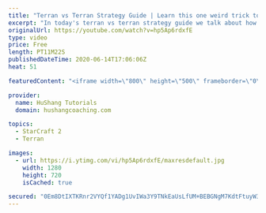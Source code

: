 ```yaml
---
title: "Terran vs Terran Strategy Guide | Learn this one weird trick to macro like a GM"
excerpt: "In today's terran vs terran strategy guide we talk about how you can continue to improve your macro into diamond and masters, where everyone is already making scv's consistently. What more could there be right? Let's take a look!  Terran vs Terran Guide | Learn this one weird trick to macro like a GM"
originalUrl: https://youtube.com/watch?v=hp5Ap6rdxfE
type: video
price: Free
length: PT11M22S
publishedDateTime: 2020-06-14T17:06:06Z
heat: 51

featuredContent: "<iframe width=\"800\" height=\"500\" frameborder=\"0\" src=\"https://www.youtube.com/embed/hp5Ap6rdxfE\" allow=\"accelerometer; autoplay; encrypted-media; gyroscope; picture-in-picture\" allowfullscreen></iframe>"

provider:
  name: HuShang Tutorials
  domain: hushangcoaching.com

topics:
  - StarCraft 2
  - Terran

images:
  - url: https://i.ytimg.com/vi/hp5Ap6rdxfE/maxresdefault.jpg
    width: 1280
    height: 720
    isCached: true

secured: "0Em8DtIXTKRnr2VYQf1YADg1UvIWa3Y9TNkEaUsLfUM+BEBGNgM7KdtFtuyW3ztYQw1Em+CLH2R1LB9PqJw0QBAJIal6iWj6ipJK1noGMZn3nt3U20QR7V9o/DfUuwT0cDdYHS0mdqgU+Gyqo9iqtfDvZEYy2eMbzSwM+Fgf1Y6cMIpaf5NWeuAMpSkhWLQLkdifFaSQIWNjL9hzWlCE9G2baXb8/fDLi3y32EEklawcevHbpQvPQ3MlP6zAcdnHAQfgk7TKR87+7EBsVs5yxbDL9wwMbRwLfoLvr6c1u81xXg/2cDQ6AAMLV2INcmRSo8u3bHgITq7Hms6VfRXBbvxviLNpCdR6HPPnrYMTU1WbC+xndCgZunlBJvKaPN4fUwSbQQyFCtKaC4I8L9kOB8RtYKhjAx/O90ynoSJ8bv0=;/WG1dqu9vUa+/RVquAR65w=="
---
```


